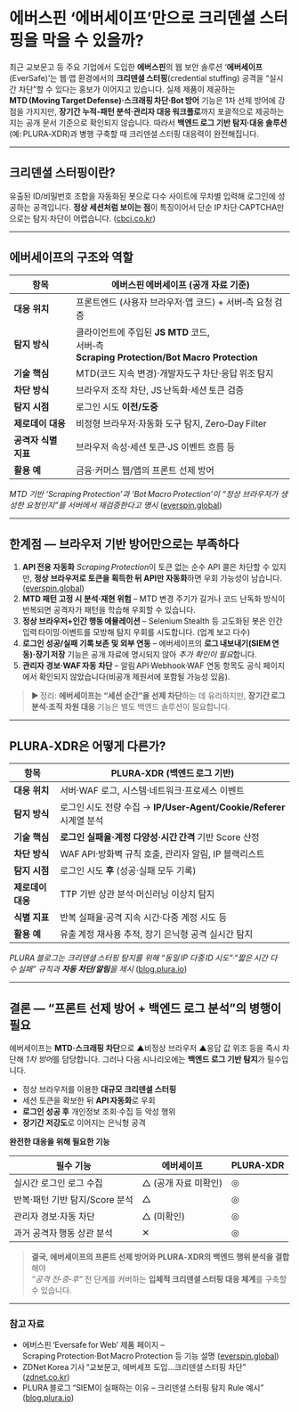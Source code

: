# 에버스핀 ‘에버세이프’만으로 크리덴셜 스터핑을 막을 수 있을까?

최근 교보문고 등 주요 기업에서 도입한 **에버스핀**의 웹 보안 솔루션 ‘**에버세이프**(EverSafe)’는 웹·앱 환경에서의 **크리덴셜 스터핑**(credential stuffing) 공격을 “실시간 차단”할 수 있다는 홍보가 이어지고 있습니다. 실제 제품이 제공하는 **MTD (Moving Target Defense)·스크래핑 차단·Bot 방어** 기능은 1차 선제 방어에 강점을 가지지만, **장기간 누적‑패턴 분석·관리자 대응 워크플로**까지 포괄적으로 제공하는지는 공개 문서 기준으로 확인되지 않습니다. 따라서 **백엔드 로그 기반 탐지·대응 솔루션**(예: PLURA‑XDR)과 병행 구축할 때 크리덴셜 스터핑 대응력이 완전해집니다.

---

## 크리덴셜 스터핑이란?

유출된 ID/비밀번호 조합을 자동화된 봇으로 다수 사이트에 무차별 입력해 로그인에 성공하는 공격입니다. **정상 세션처럼 보이는 점**이 특징이어서 단순 IP 차단·CAPTCHA만으로는 탐지·차단이 어렵습니다. ([cbci.co.kr][1])

---

## 에버세이프의 구조와 역할

| 항목            | 에버스핀 에버세이프 (공개 자료 기준)                                                            |
| ------------- | -------------------------------------------------------------------------------- |
| **대응 위치**     | 프론트엔드 (사용자 브라우저·앱 코드) + 서버‑측 요청 검증                                               |
| **탐지 방식**     | 클라이언트에 주입된 **JS MTD** 코드, <br> 서버‑측 **Scraping Protection/Bot Macro Protection** |
| **기술 핵심**     | MTD(코드 지속 변경)·개발자도구 차단·응답 위조 탐지                                                  |
| **차단 방식**     | 브라우저 조작 차단, JS 난독화·세션 토큰 검증                                                      |
| **탐지 시점**     | 로그인 시도 **이전/도중**                                                                 |
| **제로데이 대응**   | 비정형 브라우저·자동화 도구 탐지, Zero‑Day Filter                                              |
| **공격자 식별 지표** | 브라우저 속성·세션 토큰·JS 이벤트 흐름 등                                                        |
| **활용 예**      | 금융·커머스 웹/앱의 프론트 선제 방어                                                            |

*MTD 기반 ‘Scraping Protection’과 ‘Bot Macro Protection’이 “정상 브라우저가 생성한 요청인지”를 서버에서 재검증한다고 명시* ([everspin.global][2])

---

## 한계점 ― 브라우저 기반 방어만으로는 부족하다

1. **API 전용 자동화**
   *Scraping Protection*이 토큰 없는 순수 API 콜은 차단할 수 있지만, **정상 브라우저로 토큰을 획득한 뒤 API만 자동화**하면 우회 가능성이 남습니다. ([everspin.global][2])
2. **MTD 패턴 고정 시 분석·재현 위험** – MTD 변경 주기가 길거나 코드 난독화 방식이 반복되면 공격자가 패턴을 학습해 우회할 수 있습니다.
3. **정상 브라우저+인간 행동 에뮬레이션** – Selenium Stealth 등 고도화된 봇은 인간 입력 타이밍·이벤트를 모방해 탐지 우회를 시도합니다. (업계 보고 다수)
4. **로그인 성공/실패 기록 보존 및 외부 연동** – 에버세이프의 **로그 내보내기(SIEM 연동)·장기 저장** 기능은 공개 자료에 명시되지 않아 *추가 확인이 필요*합니다.
5. **관리자 경보·WAF 자동 차단** – 알림 API·Webhook·WAF 연동 항목도 공식 페이지에서 확인되지 않았습니다(비공개 제원서에 포함될 가능성 있음).

> ▶ 정리: **에버세이프는 “세션 순간”을 선제 차단**하는 데 유리하지만, **장기간 로그 분석·조직 차원 대응** 기능은 별도 백엔드 솔루션이 필요합니다.

---

## PLURA‑XDR은 어떻게 다른가?

| 항목          | PLURA‑XDR (백엔드 로그 기반)                                  |
| ----------- | ------------------------------------------------------ |
| **대응 위치**   | 서버·WAF 로그, 시스템·네트워크·프로세스 이벤트                           |
| **탐지 방식**   | 로그인 시도 전량 수집 → **IP/User‑Agent/Cookie/Referer** 시계열 분석 |
| **기술 핵심**   | **로그인 실패율·계정 다양성·시간 간격** 기반 Score 산정                   |
| **차단 방식**   | WAF API·방화벽 규칙 호출, 관리자 알림, IP 블랙리스트                    |
| **탐지 시점**   | 로그인 시도 **후** (성공·실패 모두 기록)                             |
| **제로데이 대응** | TTP 기반 상관 분석·머신러닝 이상치 탐지                               |
| **식별 지표**   | 반복 실패율·공격 지속 시간·다중 계정 시도 등                             |
| **활용 예**    | 유출 계정 재사용 추적, 장기 은닉형 공격 실시간 탐지                         |

*PLURA 블로그는 크리덴셜 스터핑 탐지를 위해 “동일 IP 다중 ID 시도”·“짧은 시간 다수 실패” 규칙과 **자동 차단/알림**을 제시* ([blog.plura.io][3])

---

## 결론 ― “프론트 선제 방어 + 백엔드 로그 분석”의 병행이 필요

에버세이프는 **MTD·스크래핑 차단**으로 ▲비정상 브라우저 ▲응답 값 위조 등을 즉시 차단해 *1차 방어*를 담당합니다. 그러나 다음 시나리오에는 **백엔드 로그 기반 탐지**가 필수입니다.

* 정상 브라우저를 이용한 **대규모 크리덴셜 스터핑**
* 세션 토큰을 확보한 뒤 **API 자동화**로 우회
* **로그인 성공 후** 개인정보 조회·수집 등 악성 행위
* **장기간 저강도**로 이어지는 은닉형 공격

**완전한 대응을 위해 필요한 기능**

| 필수 기능                | 에버세이프        | PLURA‑XDR |
| -------------------- | ------------ | --------- |
| 실시간 로그인 로그 수집        | △ (공개 자료 미확인) | ◎         |
| 반복·패턴 기반 탐지/Score 분석 | △            | ◎         |
| 관리자 경보·자동 차단         | △ (미확인)       | ◎         |
| 과거 공격자 행동 상관 분석      | ✕            | ◎         |

> **결국, 에버세이프의 프론트 선제 방어와 PLURA‑XDR의 백엔드 행위 분석을 결합**해야 <br> *“공격 전‑중‑후”* 전 단계를 커버하는 **입체적 크리덴셜 스터핑 대응 체계**를 구축할 수 있습니다.

---

### 참고 자료

* 에버스핀 ‘Eversafe for Web’ 제품 페이지 – Scraping Protection·Bot Macro Protection 등 기능 설명 ([everspin.global][2])
* ZDNet Korea 기사 “교보문고, 에버세프 도입…크리덴셜 스터핑 차단” ([zdnet.co.kr][4])
* PLURA 블로그 “SIEM이 실패하는 이유 – 크리덴셜 스터핑 탐지 Rule 예시” ([blog.plura.io][3])

[1]: https://www.cbci.co.kr/news/articleView.html?idxno=503111&utm_source=chatgpt.com "교보문고, 에버세이프 도입…크레덴셜스터핑 실시간 차단 체계 가동 중"
[2]: https://everspin.global/products/solutions/eversafe-web "Eversafe for Web | EVERSPIN Co.,Ltd."
[3]: https://blog.plura.io/en/column/why_siem_always_fails/ "So You Deployed a SIEM—Now What? If You Can’t Collect or Analyze Logs Properly | PLURA Blog"
[4]: https://zdnet.co.kr/view/?no=20250120120148 "교보문고, 에버스핀 ‘에버세이프’로 고객정보 보호한다 - ZDNet korea"
